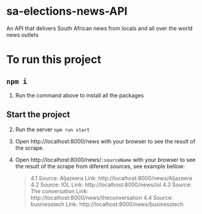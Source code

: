 # sa-elections-news-API

An API that delivers South African news from locals and all over the world news outlets 

# To run this project

## `npm i`
1. Run the command above to install all the packages

## Start the project
2. Run the server
`npm run start`
3. Open  http://localhost:8000/news with your browser to see the result of the scrape.
4. Open http://localhost:8000/news/`:sourceName` with your browser to see the result of the scrape from diferent sources, see example bellow: 

    > 4.1 Source: Aljazeera Link: http://localhost:8000/news/Aljazeera
    > 4.2 Source: IOL Link: http://localhost:8000/news/iol
    > 4.3 Source: The conversation Link: http://localhost:8000/news/theconversation
    > 4.4 Source: businesstech Link: http://localhost:8000/news/businesstech